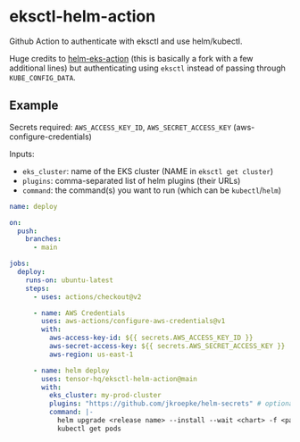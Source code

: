 # eksctl-helm-action

Github Action to authenticate with eksctl and use helm/kubectl.

Huge credits to [helm-eks-action](https://github.com/koslib/helm-eks-action) (this is basically a fork with a few additional lines)
but authenticating using `eksctl` instead of passing through `KUBE_CONFIG_DATA`.

## Example

Secrets required: `AWS_ACCESS_KEY_ID`, `AWS_SECRET_ACCESS_KEY` (aws-configure-credentials)

Inputs:

- `eks_cluster`: name of the EKS cluster (NAME in `eksctl get cluster`)
- `plugins`: comma-separated list of helm plugins (their URLs)
- `command`: the command(s) you want to run (which can be `kubectl`/`helm`)

```yaml
name: deploy

on:
  push:
    branches:
      - main

jobs:
  deploy:
    runs-on: ubuntu-latest
    steps:
      - uses: actions/checkout@v2

      - name: AWS Credentials
        uses: aws-actions/configure-aws-credentials@v1
        with:
          aws-access-key-id: ${{ secrets.AWS_ACCESS_KEY_ID }}
          aws-secret-access-key: ${{ secrets.AWS_SECRET_ACCESS_KEY }}
          aws-region: us-east-1

      - name: helm deploy
        uses: tensor-hq/eksctl-helm-action@main
        with:
          eks_cluster: my-prod-cluster
          plugins: "https://github.com/jkroepke/helm-secrets" # optional
          command: |-
            helm upgrade <release name> --install --wait <chart> -f <path to values.yaml>
            kubectl get pods
```

